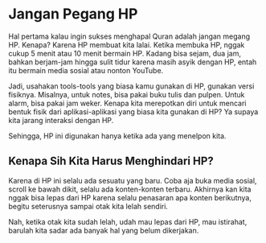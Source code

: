 # Jangan Pegang HP

Hal pertama kalau ingin sukses menghapal Quran adalah jangan megang HP. Kenapa? Karena HP membuat kita lalai. Ketika membuka HP, nggak cukup 5 menit atau 10 menit bermain HP. Kadang bisa sejam, dua jam, bahkan berjam-jam hingga sulit tidur karena masih asyik dengan HP, entah itu bermain media sosial atau nonton YouTube.

Jadi, usahakan tools-tools yang biasa kamu gunakan di HP, gunakan versi fisiknya. Misalnya, untuk notes, bisa pakai buku tulis dan pulpen. Untuk alarm, bisa pakai jam weker. Kenapa kita merepotkan diri untuk mencari bentuk fisik dari aplikasi-aplikasi yang biasa kita gunakan di HP? Ya supaya kita jarang interaksi dengan HP.

Sehingga, HP ini digunakan hanya ketika ada yang menelpon kita.

## Kenapa Sih Kita Harus Menghindari HP?

Karena di HP ini selalu ada sesuatu yang baru. Coba aja buka media sosial, scroll ke bawah dikit, selalu ada konten-konten terbaru. Akhirnya kan kita nggak bisa lepas dari HP karena selalu penasaran apa konten berikutnya, begitu seterusnya sampai otak kita lelah sendiri.

Nah, ketika otak kita sudah lelah, udah mau lepas dari HP, mau istirahat, barulah kita sadar ada banyak hal yang belum dikerjakan.
